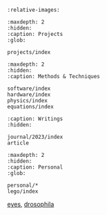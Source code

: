 ```{include} ../README.md
:relative-images:
```

```{toctree}
:maxdepth: 2
:hidden:
:caption: Projects
:glob:

projects/index
```

```{toctree}
:maxdepth: 2
:hidden:
:caption: Methods & Techniques

software/index
hardware/index
physics/index
equations/index
```

```{toctree}
:caption: Writings
:hidden:

journal/2023/index
article
```

```{toctree}
:maxdepth: 2
:hidden:
:caption: Personal
:glob:

personal/*
lego/index
```

[eyes](./_static/eyes.html), [drosophila](./_static/drosophila.html)